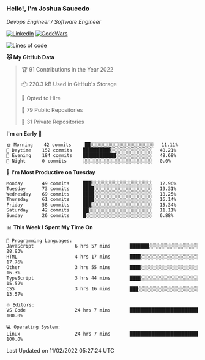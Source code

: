 ### Hello!, I'm Joshua Saucedo
*Devops Engineer / Software Engineer*  

[![LinkedIn](https://img.shields.io/badge/LinkedIn-0073b1?logo=linkedin&style=flat-square&logoColor=white)](https://www.linkedin.com/in/joshua-nathanael-saucedo-uriarte-bb0336169/)
[![CodeWars](https://www.codewars.com/users/joshuansu0897/badges/micro)](https://www.codewars.com/users/joshuansu0897)

<!--START_SECTION:waka-->
![Lines of code](https://img.shields.io/badge/From%20Hello%20World%20I%27ve%20Written-2%20Million%20lines%20of%20code-blue)

**🐱 My GitHub Data** 

> 🏆 91 Contributions in the Year 2022
 > 
> 📦 220.3 kB Used in GitHub's Storage 
 > 
> 💼 Opted to Hire
 > 
> 📜 79 Public Repositories 
 > 
> 🔑 31 Private Repositories  
 > 
**I'm an Early 🐤** 

```text
🌞 Morning    42 commits     ██░░░░░░░░░░░░░░░░░░░░░░░   11.11% 
🌆 Daytime    152 commits    ██████████░░░░░░░░░░░░░░░   40.21% 
🌃 Evening    184 commits    ████████████░░░░░░░░░░░░░   48.68% 
🌙 Night      0 commits      ░░░░░░░░░░░░░░░░░░░░░░░░░   0.0%

```
📅 **I'm Most Productive on Tuesday** 

```text
Monday       49 commits     ███░░░░░░░░░░░░░░░░░░░░░░   12.96% 
Tuesday      73 commits     ████░░░░░░░░░░░░░░░░░░░░░   19.31% 
Wednesday    69 commits     ████░░░░░░░░░░░░░░░░░░░░░   18.25% 
Thursday     61 commits     ████░░░░░░░░░░░░░░░░░░░░░   16.14% 
Friday       58 commits     ███░░░░░░░░░░░░░░░░░░░░░░   15.34% 
Saturday     42 commits     ██░░░░░░░░░░░░░░░░░░░░░░░   11.11% 
Sunday       26 commits     █░░░░░░░░░░░░░░░░░░░░░░░░   6.88%

```


📊 **This Week I Spent My Time On** 

```text
💬 Programming Languages: 
JavaScript               6 hrs 57 mins       ███████░░░░░░░░░░░░░░░░░░   28.83% 
HTML                     4 hrs 17 mins       ████░░░░░░░░░░░░░░░░░░░░░   17.76% 
Other                    3 hrs 55 mins       ████░░░░░░░░░░░░░░░░░░░░░   16.3% 
TypeScript               3 hrs 44 mins       ████░░░░░░░░░░░░░░░░░░░░░   15.52% 
CSS                      3 hrs 16 mins       ███░░░░░░░░░░░░░░░░░░░░░░   13.57%

🔥 Editors: 
VS Code                  24 hrs 7 mins       █████████████████████████   100.0%

💻 Operating System: 
Linux                    24 hrs 7 mins       █████████████████████████   100.0%

```


 Last Updated on 11/02/2022 05:27:24 UTC
<!--END_SECTION:waka-->

